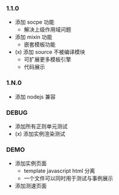 

### 1.1.0

- 添加 socpe 功能
  - 解决上级作用域问题
- 添加 mixin 功能
  - 嵌套模板功能
- (x) 添加 source 不被编译模块
  - 可扩展更多模板引擎
  - 代码展示


### 1.N.0

- 添加 nodejs 兼容


### DEBUG

- 添加所有正则单元测试
- (x) 添加实例渲染测试


### DEMO

- 添加实例页面
  - template javascript html 分离
  - 一个文件可以同时用于测试与事例展示
- 添加测速页面